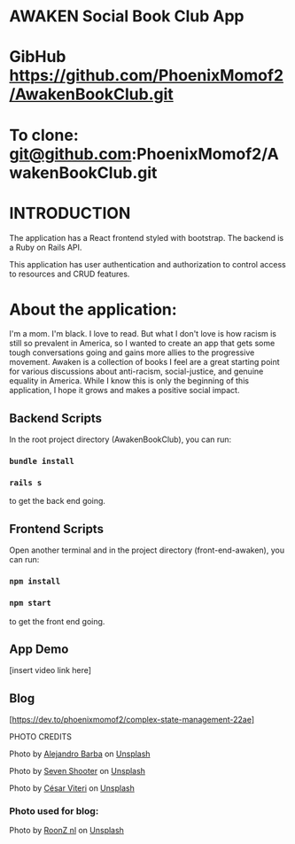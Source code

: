 # AWAKEN Social Book Club App

# GibHub https://github.com/PhoenixMomof2/AwakenBookClub.git
# To clone: git@github.com:PhoenixMomof2/AwakenBookClub.git

# INTRODUCTION
The application has a React frontend styled with bootstrap.
The backend is a Ruby on Rails API.

This application has user authentication and authorization to control access to resources and CRUD features.

# About the application: 
I'm a mom.  I'm black.  I love to read.  But what I don't love is how racism is still so prevalent in America, so I wanted to create an app that gets some tough conversations going and gains more allies to the progressive movement.  Awaken is a collection of books I feel are a great starting point for various discussions about anti-racism, social-justice, and genuine equality in America.  While I know this is only the beginning of this application, I hope it grows and makes a positive social impact.  

## Backend Scripts
In the root project directory (AwakenBookClub), you can run:
### `bundle install` 
### `rails s` 
to get the back end going.

## Frontend Scripts
Open another terminal and in the project directory (front-end-awaken), you can run:
### `npm install`
### `npm start` 
to get the front end going.

## App Demo
[insert video link here]

## Blog
[https://dev.to/phoenixmomof2/complex-state-management-22ae]


PHOTO CREDITS

Photo by <a href="https://unsplash.com/@albrb?utm_source=unsplash&utm_medium=referral&utm_content=creditCopyText">Alejandro Barba</a> on <a href="https://unsplash.com/s/photos/book-club?utm_source=unsplash&utm_medium=referral&utm_content=creditCopyText">Unsplash</a>
  
Photo by <a href="https://unsplash.com/@sevenshooterimage?utm_source=unsplash&utm_medium=referral&utm_content=creditCopyText">Seven Shooter</a> on <a href="https://unsplash.com/s/photos/book-club?utm_source=unsplash&utm_medium=referral&utm_content=creditCopyText">Unsplash</a>

Photo by <a href="https://unsplash.com/@multimaniaco?utm_source=unsplash&utm_medium=referral&utm_content=creditCopyText">César Viteri</a> on <a href="https://unsplash.com/s/photos/book-club?utm_source=unsplash&utm_medium=referral&utm_content=creditCopyText">Unsplash</a>

### Photo used for blog:
Photo by <a href="https://unsplash.com/@roonz_nl?utm_source=unsplash&utm_medium=referral&utm_content=creditCopyText">RoonZ nl</a> on <a href="https://unsplash.com/s/photos/coding-hacking?utm_source=unsplash&utm_medium=referral&utm_content=creditCopyText">Unsplash</a>
  